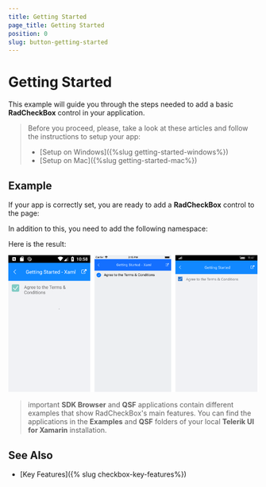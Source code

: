 ```yaml
---
title: Getting Started
page_title: Getting Started
position: 0
slug: button-getting-started
---
```


# Getting Started
   
This example will guide you through the steps needed to add a basic **RadCheckBox** control in your application.

>Before you proceed, please, take a look at these articles and follow the instructions to setup your app:
>
>- [Setup on Windows]({%slug getting-started-windows%})
>- [Setup on Mac]({%slug getting-started-mac%})


## Example

If your app is correctly set, you are ready to add a **RadCheckBox** control to the page:

<snippet id='checkbox-getting-started-xaml'/>
<snippet id='checkbox-getting-started-csharp'/>

In addition to this, you need to add the following namespace:

<snippet id='xmlns-telerikprimitives'/>
<snippet id='ns-telerikprimitives'/>

Here is the result:

![CheckBox Getting Started Example](../images/checkbox-getting-started.png)

>important **SDK Browser** and **QSF** applications contain different examples that show RadCheckBox's main features. You can find the applications in the **Examples** and **QSF** folders of your local **Telerik UI for Xamarin** installation.

## See Also

- [Key Features]({% slug checkbox-key-features%})